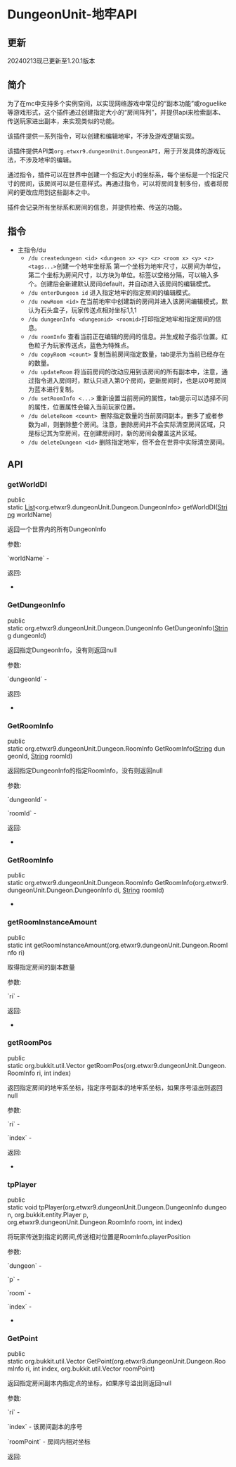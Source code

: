 # DungeonUnit-地牢API
## 更新
20240213现已更新至1.20.1版本

## 简介
为了在mc中支持多个实例空间，以实现网络游戏中常见的“副本功能”或roguelike等游戏形式，这个插件通过创建指定大小的“房间阵列”，并提供api来检索副本、传送玩家进出副本，来实现类似的功能。

该插件提供一系列指令，可以创建和编辑地牢，不涉及游戏逻辑实现。

该插件提供API类`org.etwxr9.dungeonUnit.DungeonAPI`，用于开发具体的游戏玩法，不涉及地牢的编辑。

通过指令，插件可以在世界中创建一个指定大小的坐标系，每个坐标是一个指定尺寸的房间，该房间可以是任意样式。再通过指令，可以将房间复制多份，或者将房间的更改应用到这些副本之中。

插件会记录所有坐标系和房间的信息，并提供检索、传送的功能。

## 指令
* 主指令/du
  * `/du createdungeon <id> <dungeon x> <y> <z> <room x> <y> <z> <tags...>`创建一个地牢坐标系 第一个坐标为地牢尺寸，以房间为单位，第二个坐标为房间尺寸，以方块为单位。标签以空格分隔，可以输入多个。创建后会新建默认房间default，并自动进入该房间的编辑模式。
  * `/du enterDungeon id` 进入指定地牢的指定房间的编辑模式。
  * `/du newRoom <id>` 在当前地牢中创建新的房间并进入该房间编辑模式，默认为石头盒子，玩家传送点相对坐标1,1,1
  * `/du dungeonInfo <dungeonid> <roomid>`打印指定地牢和指定房间的信息。
  * `/du roomInfo` 查看当前正在编辑的房间的信息。并生成粒子指示位置。红色粒子为玩家传送点，蓝色为特殊点。
  * `/du copyRoom <count>` 复制当前房间指定数量，tab提示为当前已经存在的数量。
  * `/du updateRoom` 将当前房间的改动应用到该房间的所有副本中，注意，通过指令进入房间时，默认只进入第0个房间，更新房间时，也是以0号房间为蓝本进行复制。
  * `/du setRoomInfo <...>` 重新设置当前房间的属性，tab提示可以选择不同的属性，位置属性会输入当前玩家位置。
  * `/du deleteRoom <count> `删除指定数量的当前房间副本，删多了或者参数为all，则删除整个房间。注意，删除房间并不会实际清空房间区域，只是标记其为空房间，在创建房间时，新的房间会覆盖这片区域。
  * `/du deleteDungeon <id>` 删除指定地牢，但不会在世界中实际清空房间。

## API

### getWorldDI

public static [List](https://docs.oracle.com/en/java/javase/17/docs/api/java.base/java/util/List.html "java.util中的类或接口")<org.etwxr9.dungeonUnit.Dungeon.DungeonInfo> getWorldDI([String](https://docs.oracle.com/en/java/javase/17/docs/api/java.base/java/lang/String.html "java.lang中的类或接口") worldName)

返回一个世界内的所有DungeonInfo

参数:

\`worldName\` -

返回:

*

### GetDungeonInfo

public static org.etwxr9.dungeonUnit.Dungeon.DungeonInfo GetDungeonInfo([String](https://docs.oracle.com/en/java/javase/17/docs/api/java.base/java/lang/String.html "java.lang中的类或接口") dungeonId)

返回指定DungeonInfo，没有则返回null

参数:

\`dungeonId\` -

返回:

*

### GetRoomInfo

public static org.etwxr9.dungeonUnit.Dungeon.RoomInfo GetRoomInfo([String](https://docs.oracle.com/en/java/javase/17/docs/api/java.base/java/lang/String.html "java.lang中的类或接口") dungeonId, [String](https://docs.oracle.com/en/java/javase/17/docs/api/java.base/java/lang/String.html "java.lang中的类或接口") roomId)

返回指定DungeonInfo的指定RoomInfo，没有则返回null

参数:

\`dungeonId\` -

\`roomId\` -

返回:

*

### GetRoomInfo

public static org.etwxr9.dungeonUnit.Dungeon.RoomInfo GetRoomInfo(org.etwxr9.dungeonUnit.Dungeon.DungeonInfo di, [String](https://docs.oracle.com/en/java/javase/17/docs/api/java.base/java/lang/String.html "java.lang中的类或接口") roomId)

*

### getRoomInstanceAmount

public static int getRoomInstanceAmount(org.etwxr9.dungeonUnit.Dungeon.RoomInfo ri)

取得指定房间的副本数量

参数:

\`ri\` -

返回:

*

### getRoomPos

public static org.bukkit.util.Vector getRoomPos(org.etwxr9.dungeonUnit.Dungeon.RoomInfo ri, int index)

返回指定房间的地牢系坐标，指定序号副本的地牢系坐标，如果序号溢出则返回null

参数:

\`ri\` -

\`index\` -

返回:

*

### tpPlayer

public static void tpPlayer(org.etwxr9.dungeonUnit.Dungeon.DungeonInfo dungeon, org.bukkit.entity.Player p, org.etwxr9.dungeonUnit.Dungeon.RoomInfo room, int index)

将玩家传送到指定的房间,传送相对位置是RoomInfo.playerPosition

参数:

\`dungeon\` -

\`p\` -

\`room\` -

\`index\` -

*

### GetPoint

public static org.bukkit.util.Vector GetPoint(org.etwxr9.dungeonUnit.Dungeon.RoomInfo ri, int index, org.bukkit.util.Vector roomPoint)

返回指定房间副本内指定点的坐标，如果序号溢出则返回null

参数:

\`ri\` -

\`index\` - 该房间副本的序号

\`roomPoint\` - 房间内相对坐标

返回:</section>